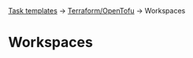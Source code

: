 <div class="breadcrumbs">
    <a href="/user-guide/task-templates/">Task templates</a>
    → <a href="/user-guide/task-templates/terraform">Terraform/OpenTofu</a>
    → Workspaces
</div>

# Workspaces
